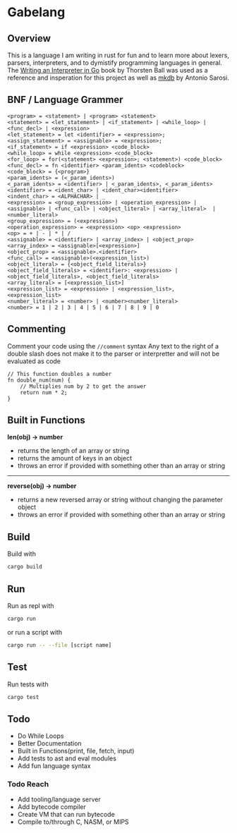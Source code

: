 # Gabelang

## Overview

This is a language I am writing in rust for fun and to learn more about lexers, parsers, interpreters, and to dymistify programming languages in general.
The [Writing an Interpreter in Go](interpreterbook.com) book by Thorsten Ball was used as a reference and insperation for this project as well as [mkdb](github.com/antoniosarosi/mkdb) by Antonio Sarosi.

## BNF / Language Grammer

```bnf
<program> = <statement> | <program> <statement>
<statement> = <let_statement> | <if_statement> | <while_loop> | <func_decl> | <expression>
<let_statement> = let <identifier> = <expression>;
<assign_statement> = <assignable> = <expression>;
<if_statement> = if <expression> <code_block>
<while_loop> = while <expression> <code_block>
<for_loop> = for(<statement> <expression>; <statement>) <code_block>
<func_decl> = fn <identifier> <param_idents> <codeblock>
<code_block> = {<program>}
<param_idents> = (<_param_idents>)
<_param_idents> = <identifier> | <_param_idents>, <_param_idents>
<identifier> = <ident_char> | <ident_char><identifier>
<indent_char> = <ALPHACHAR> | _
<expression> = <group_expression> | <operation_expression> | <assignable> | <func_call> | <object_literal> | <array_literal>  | <number_literal>
<group_expression> = (<expression>)
<operation_expression> = <expression> <op> <expression>
<op> = + | - | * | /
<assignable> = <identifier> | <array_index> | <object_prop>
<array_index> = <assignable>[<expression>]
<object_prop> = <assignable>.<identifier>
<func_call> = <assignable>(<expression_list>)
<object_literal> = {<object_field_literals>}
<object_field_literals> = <identifier>: <expression> | <object_field_literals>, <object_field_literals>
<array_literal> = [<expression_list>]
<expression_list> = <expression> | <expression_list>, <expression_list>
<number_literal> = <number> | <number><number_literal>
<number> = 1 | 2 | 3 | 4 | 5 | 6 | 7 | 8 | 9 | 0
```

## Commenting

Comment your code using the `//comment` syntax
Any text to the right of a double slash does not make it to the parser or interpretter and will not be evaluated as code

```
// This function doubles a number
fn double_num(num) {
    // Multiplies num by 2 to get the answer
    return num * 2;
}
```

## Built in Functions

**len(obj) -> number**

- returns the length of an array or string
- returns the amount of keys in an object
- throws an error if provided with something other than an array or string

___

**reverse(obj) -> number**

- returns a new reversed array or string without changing the parameter object
- throws an error if provided with something other than an array or string

## Build

Build with
```sh
cargo build
```

## Run

Run as repl with
```sh
cargo run
```
or run a script with
```sh
cargo run -- --file [script name]
```

## Test

Run tests with
```sh
cargo test
```

## Todo

- Do While Loops
- Better Documentation
- Built in Functions(print, file, fetch, input)
- Add tests to ast and eval modules
- Add fun language syntax

### Todo Reach

- Add tooling/language server
- Add bytecode compiler
- Create VM that can run bytecode
- Compile to/through C, NASM, or MIPS
